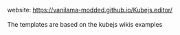 website: https://vanilama-modded.github.io/Kubejs.editor/ <br> <br>
The templates are based on the kubejs wikis examples
